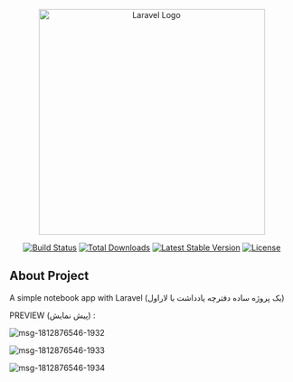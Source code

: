 <p align="center"><a href="https://laravel.com" target="_blank"><img src="https://raw.githubusercontent.com/laravel/art/master/logo-lockup/5%20SVG/2%20CMYK/1%20Full%20Color/laravel-logolockup-cmyk-red.svg" width="400" alt="Laravel Logo"></a></p>

<p align="center">
<a href="https://github.com/laravel/framework/actions"><img src="https://github.com/laravel/framework/workflows/tests/badge.svg" alt="Build Status"></a>
<a href="https://packagist.org/packages/laravel/framework"><img src="https://img.shields.io/packagist/dt/laravel/framework" alt="Total Downloads"></a>
<a href="https://packagist.org/packages/laravel/framework"><img src="https://img.shields.io/packagist/v/laravel/framework" alt="Latest Stable Version"></a>
<a href="https://packagist.org/packages/laravel/framework"><img src="https://img.shields.io/packagist/l/laravel/framework" alt="License"></a>
</p>

## About Project

A simple notebook app with Laravel (یک پروژه ساده دفترچه یادداشت با لاراول)

PREVIEW (پیش نمایش) :

![msg-1812876546-1932](https://user-images.githubusercontent.com/78247242/233648448-cd0d6eec-0f84-4046-8099-7a8c7fdcb472.jpg)

![msg-1812876546-1933](https://user-images.githubusercontent.com/78247242/233648453-9ca499af-bb2c-42a9-8ba6-bc500c679837.jpg)

![msg-1812876546-1934](https://user-images.githubusercontent.com/78247242/233648463-5504eabf-9c44-44ea-98f7-433a78cb8c1f.jpg)
